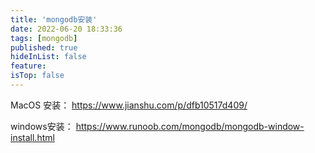 ```yaml
---
title: 'mongodb安装'
date: 2022-06-20 18:33:36
tags: [mongodb]
published: true
hideInList: false
feature: 
isTop: false
---
```

MacOS 安装：
https://www.jianshu.com/p/dfb10517d409/

windows安装：
https://www.runoob.com/mongodb/mongodb-window-install.html

